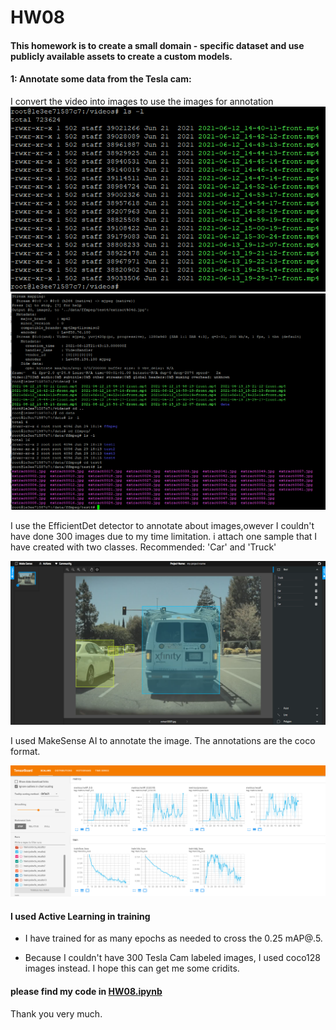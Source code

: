 # HW08 


#### This homework is to create a small domain - specific dataset and use publicly available assets to create a custom models.

#### 1: Annotate some data from the Tesla cam:
I convert the video into images to use the images for annotation
![plot](./screenshots/P1.png)
![plot](./screenshots/P2.png)


I use the EfficientDet detector to annotate about images,owever I couldn't have done 300 images due to my time limitation. i attach one sample that I have created with two classes. Recommended: 'Car' and 'Truck'

![plot](./screenshots/P3.png)


I used MakeSense AI to annotate the image. The annotations are the coco format.

![plot](./screenshots/P4.png)


#### I used Active Learning in training

- I have trained for as many epochs as needed to cross the 0.25 mAP@.5. 

- Because I couldn't have 300 Tesla Cam labeled images, I used coco128 images instead. I hope this can get me some cridits. 

#### please find my code in [HW08.ipynb](HW08.ipynb)


Thank you very much. 
